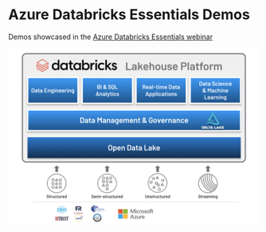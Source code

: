 # Azure Databricks Essentials Demos

Demos showcased in the [Azure Databricks Essentials webinar](https://databricks.com/p/webinar/azure-databricks-essentials-series)

![img](adb-lakehouse-platform.png)


